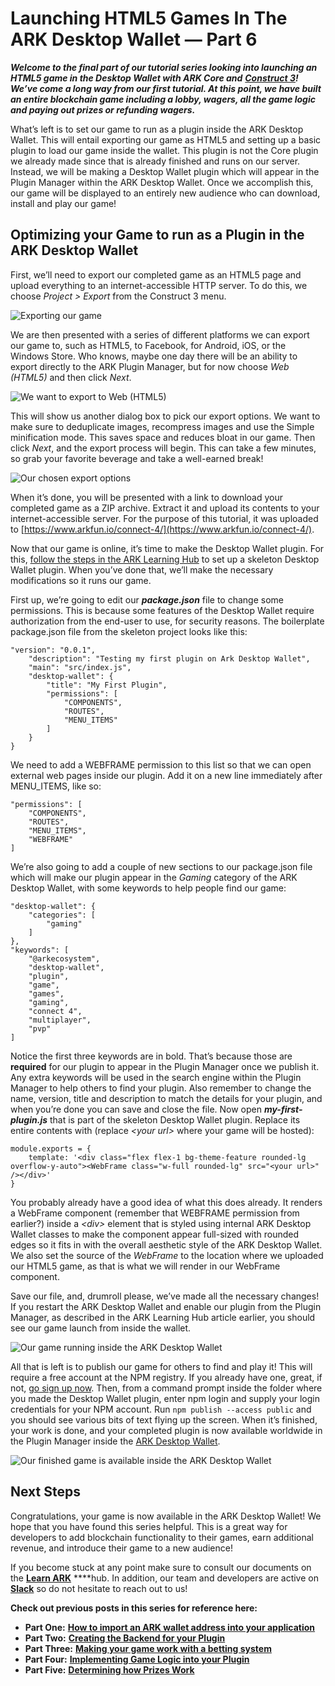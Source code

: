 # Launching HTML5 Games In The ARK Desktop Wallet — Part 6



_**Welcome to the final part of our tutorial series looking into launching an HTML5 game in the Desktop Wallet with ARK Core and**_ [_**Construct 3**_](https://editor.construct.net/)_**! We’ve come a long way from our first tutorial. At this point, we have built an entire blockchain game including a lobby, wagers, all the game logic and paying out prizes or refunding wagers.**_

What’s left is to set our game to run as a plugin inside the ARK Desktop Wallet. This will entail exporting our game as HTML5 and setting up a basic plugin to load our game inside the wallet. This plugin is not the Core plugin we already made since that is already finished and runs on our server. Instead, we will be making a Desktop Wallet plugin which will appear in the Plugin Manager within the ARK Desktop Wallet. Once we accomplish this, our game will be displayed to an entirely new audience who can download, install and play our game!

## Optimizing your Game to run as a Plugin in the ARK Desktop Wallet <a id="b569"></a>

First, we’ll need to export our completed game as an HTML5 page and upload everything to an internet-accessible HTTP server. To do this, we choose _Project &gt; Export_ from the Construct 3 menu.

![Exporting our game](https://miro.medium.com/max/485/0*SbybSBdtBwwulwUf)

We are then presented with a series of different platforms we can export our game to, such as HTML5, to Facebook, for Android, iOS, or the Windows Store. Who knows, maybe one day there will be an ability to export directly to the ARK Plugin Manager, but for now choose _Web \(HTML5\)_ and then click _Next_.

![We want to export to Web \(HTML5\)](https://miro.medium.com/max/833/0*MpkWI5GO5n95AD2-)

This will show us another dialog box to pick our export options. We want to make sure to deduplicate images, recompress images and use the Simple minification mode. This saves space and reduces bloat in our game. Then click _Next_, and the export process will begin. This can take a few minutes, so grab your favorite beverage and take a well-earned break!

![Our chosen export options](https://miro.medium.com/max/789/0*TJX3v-mzySXHmQ2T)

When it’s done, you will be presented with a link to download your completed game as a ZIP archive. Extract it and upload its contents to your internet-accessible server. For the purpose of this tutorial, it was uploaded to [https://www.arkfun.io/connect-4/](https://www.arkfun.io/connect-4/).

Now that our game is online, it’s time to make the Desktop Wallet plugin. For this, [follow the steps in the ARK Learning Hub](https://learn.ark.dev/tools/desktop-wallet/developing-your-first-plugin) to set up a skeleton Desktop Wallet plugin. When you’ve done that, we’ll make the necessary modifications so it runs our game.

First up, we’re going to edit our _**package.json**_ file to change some permissions. This is because some features of the Desktop Wallet require authorization from the end-user to use, for security reasons. The boilerplate package.json file from the skeleton project looks like this:

```text
"version": "0.0.1",
    "description": "Testing my first plugin on Ark Desktop Wallet",
    "main": "src/index.js",
    "desktop-wallet": {
        "title": "My First Plugin",
        "permissions": [
            "COMPONENTS",
            "ROUTES",
            "MENU_ITEMS"
        ]
    }
}
```

We need to add a WEBFRAME permission to this list so that we can open external web pages inside our plugin. Add it on a new line immediately after MENU\_ITEMS, like so:

```text
"permissions": [
    "COMPONENTS",
    "ROUTES",
    "MENU_ITEMS",
    "WEBFRAME"
]
```

We’re also going to add a couple of new sections to our package.json file which will make our plugin appear in the _Gaming_ category of the ARK Desktop Wallet, with some keywords to help people find our game:

```text
"desktop-wallet": {
    "categories": [
        "gaming"
    ]
},
"keywords": [
    "@arkecosystem",
    "desktop-wallet",
    "plugin",
    "game",
    "games",
    "gaming",
    "connect 4",
    "multiplayer",
    "pvp"
]
```

Notice the first three keywords are in bold. That’s because those are **required** for our plugin to appear in the Plugin Manager once we publish it. Any extra keywords will be used in the search engine within the Plugin Manager to help others to find your plugin. Also remember to change the name, version, title and description to match the details for your plugin, and when you’re done you can save and close the file. Now open _**my-first-plugin.js**_ that is part of the skeleton Desktop Wallet plugin. Replace its entire contents with \(replace _&lt;your url&gt;_ where your game will be hosted\):

```text
module.exports = {
    template: '<div class="flex flex-1 bg-theme-feature rounded-lg overflow-y-auto"><WebFrame class="w-full rounded-lg" src="<your url>" /></div>'
}
```

You probably already have a good idea of what this does already. It renders a WebFrame component \(remember that WEBFRAME permission from earlier?\) inside a _&lt;div&gt;_ element that is styled using internal ARK Desktop Wallet classes to make the component appear full-sized with rounded edges so it fits in with the overall aesthetic style of the ARK Desktop Wallet. We also set the source of the _WebFrame_ to the location where we uploaded our HTML5 game, as that is what we will render in our WebFrame component.

Save our file, and, drumroll please, we’ve made all the necessary changes! If you restart the ARK Desktop Wallet and enable our plugin from the Plugin Manager, as described in the ARK Learning Hub article earlier, you should see our game launch from inside the wallet.

![Our game running inside the ARK Desktop Wallet](https://miro.medium.com/max/1200/0*vDJTXh6yq-uVMFIV)

All that is left is to publish our game for others to find and play it! This will require a free account at the NPM registry. If you already have one, great, if not, [go sign up now](https://www.npmjs.com/signup). Then, from a command prompt inside the folder where you made the Desktop Wallet plugin, enter npm login and supply your login credentials for your NPM account. Run `npm publish --access public` and you should see various bits of text flying up the screen. When it’s finished, your work is done, and your completed plugin is now available worldwide in the Plugin Manager inside the [ARK Desktop Wallet](https://ark.io/wallet).

![Our finished game is available inside the ARK Desktop Wallet](https://miro.medium.com/max/1200/0*nA9W1XcEfMnZ5ZXu)

## Next Steps <a id="3b40"></a>

Congratulations, your game is now available in the ARK Desktop Wallet! We hope that you have found this series helpful. This is a great way for developers to add blockchain functionality to their games, earn additional revenue, and introduce their game to a new audience!

If you become stuck at any point make sure to consult our documents on the [**Learn ARK**](https://learn.ark.dev/core-getting-started/setting-up-your-development-environment) ****hub. In addition, our team and developers are active on [**Slack**](https://ark.io/slack) so do not hesitate to reach out to us!

**Check out previous posts in this series for reference here:**

* **Part One:** [**How to import an ARK wallet address into your application**](https://blog.ark.io/b26fd444f0d7)
* **Part Two:** [**Creating the Backend for your Plugin**](https://blog.ark.io/launching-html5-games-in-the-ark-desktop-wallet-part-two-d07b6620bd46)
* **Part Three:** [**Making your game work with a betting system**](https://blog.ark.io/launching-html5-games-in-the-ark-desktop-wallet-part-three-74fc5398b96f)
* **Part Four:** [**Implementing Game Logic into your Plugin**](https://blog.ark.io/launching-html5-games-in-the-ark-desktop-wallet-part-four-c2fe881c1753)
* **Part Five:** [**Determining how Prizes Work**](https://blog.ark.io/launching-html5-games-in-the-ark-desktop-wallet-part-five-a2cf1d32be20)

